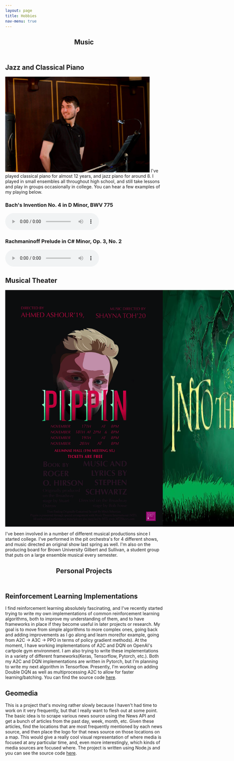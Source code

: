 ```yaml
---
layout: page
title: Hobbies
nav-menu: true
---
```


<section id="one" markdown="1">

<div class="inner">
  <header class="major">
    <h1>Music</h1>
  </header>
  </div>

<div class="inner">
  <h2> Jazz and Classical Piano </h2>
  <p>
  <img class="imbox" src="/assets/images/piano_pic.JPG" width="462" height="306" alt="Picture of me playing piano in a pit orchestra">
  I've played classical piano for almost 12 years, and jazz piano for around 8. I played in small ensembles all throughout high school, and still take lessons and play in groups occasionally in college. You can hear a few examples of my playing below.
  </p>
  <h3> Bach's Invention No. 4 in D Minor, BWV 775 </h3>
  <audio controls="controls" src="/assets/audio/bach_invention_in_d_minor.mp3">
    Your browser does not support the html5 audio tag
  </audio>
  <h3> Rachmaninoff Prelude in C# Minor, Op. 3, No. 2</h3>
  <audio controls="controls" src="/assets/audio/rach_prelude.mp3">
    Your browser does not support the html5 audio tag
  </audio>
  </div>

<div class="inner">
  <h2> Musical Theater</h2>
  <div class="row" style="display:flex; justify-content:space-between; width:100%">
  <img style="flex:1" src="/assets/images/pippin.jpeg" alt="Poster for BUG's production of Pippin">
  <img style="flex:1" src="/assets/images/into_the_woods.jpg" alt="Poster for BUG's production of the 25th Annual Putnam County Spelling Bee">
  <img style="flex:1" src="/assets/images/bugs.png" alt="poster for Brown University Gilbert and Sullivan">
  </div>
  <p>
  I've been involved in a number of different musical productions since I started college. I've performed in the pit orchestra's for 4 different shows, and music directed an original show last spring as well. I'm also on the producing board for Brown University Gilbert and Sullivan, a student group that puts on a large ensemble musical every semester.
  </p>
  </div>

  <div class="inner">
    <header class="major">
      <h1>Personal Projects</h1>
    </header>
    </div>

  <div class="inner">
    <h2>Reinforcement Learning Implementations</h2>
    <p>
    I find reinforcement learning absolutely fascinating, and I've recently started trying to write my own implementations of common reinforcement learning
    algorithms, both to improve my understanding of them, and to have frameworks in place if they become useful in later projects or research. My goal is to move from
    simple algorithms to more complex ones, going back and adding improvements as I go along and learn more(for example, going from A2C -> A3C -> PPO in terms of
    policy gradient methods). At the moment, I have working implementations of A2C and DQN on OpenAI's cartpole gym environment. I am also trying to write these
    implementations in a variety of different frameworks(Keras, Tensorflow, Pytorch, etc.). Both my A2C and DQN implementations are written in Pytorch, but I'm planning
    to write my next algorithm in Tensorflow. Presently, I'm working on adding Double DQN as well as multiprocessing A2C to allow for faster learning/batching. You can find
    the source code <a href="https://github.com/danieldritter/RL_Implementations">here</a>.
    </p>
  </div>

  <div class="inner">
  <h2> Geomedia </h2>
  <p>
  This is a project that's moving rather slowly because I haven't had time to work on it very frequently, but that I really want to flesh out at some point. The basic idea is to scrape various news source using the News API and get a bunch of articles from the past day, week, month, etc. Given these articles, find the locations that are most frequently mentioned by each news source, and then place the logo for that news source on those locations on a map. This would give a really cool visual representation of where media is focused at any particular time, and, even more interestingly, which kinds of media sources are focused where. The project is written using Node.js and you can see the source code <a href="https://github.com/danieldritter/Geomedia.git">here</a>.
  </p>
  </div>
  </section>

